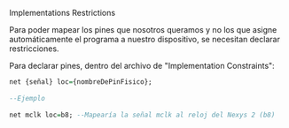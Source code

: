 Implementations Restrictions

Para poder mapear los pines que nosotros queramos y no los que asigne automáticamente el programa a nuestro dispositivo, se necesitan declarar restricciones.  
  
Para declarar pines, dentro del archivo de "Implementation Constraints":  

```vhdl
net {señal} loc={nombreDePinFisico};  
  
--Ejemplo  
  
net mclk loc=b8; --Mapearía la señal mclk al reloj del Nexys 2 (b8)
```